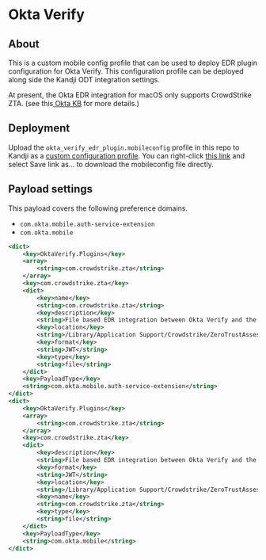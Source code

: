 # Okta Verify

## About

This is a custom mobile config profile that can be used to deploy EDR plugin configuration for Okta Verify. This configuration profile can be deployed along side the Kandji ODT integration settings.

At present, the Okta EDR integration for macOS only supports CrowdStrike ZTA. (see this[ Okta KB](https://help.okta.com/oie/en-us/content/topics/identity-engine/devices/edr-integration-plugin-macos.htm) for more details.)

## Deployment

Upload the `okta_verify_edr_plugin.mobileconfig` profile in this repo to Kandji as a [custom configuration profile](https://support.kandji.io/support/solutions/articles/72000573519-custom-profile-overview). You can right-click [this link](https://raw.githubusercontent.com/kandji-inc/support/main/Configuration%20Profiles/okta-verify/okta_verify_edr_plugin.mobileconfig) and select Save link as… to download the mobileconfig file directly.

## Payload settings

This payload covers the following preference domains.

- `com.okta.mobile.auth-service-extension`
- `com.okta.mobile`

```xml
<dict>
    <key>OktaVerify.Plugins</key>
    <array>
        <string>com.crowdstrike.zta</string>
    </array>
    <key>com.crowdstrike.zta</key>
    <dict>
		<key>name</key>
        <string>com.crowdstrike.zta</string>
        <key>description</key>
        <string>File based EDR integration between Okta Verify and the Crowdstrike Falcon agent.</string>
        <key>location</key>
        <string>/Library/Application Support/Crowdstrike/ZeroTrustAssessment/data.zta</string>
		<key>format</key>
        <string>JWT</string>
        <key>type</key>
        <string>file</string>
    </dict>
	<key>PayloadType</key>
	<string>com.okta.mobile.auth-service-extension</string>
</dict>
<dict>
    <key>OktaVerify.Plugins</key>
    <array>
        <string>com.crowdstrike.zta</string>
    </array>
    <key>com.crowdstrike.zta</key>
    <dict>
        <key>description</key>
        <string>File based EDR integration between Okta Verify and the Crowdstrike Falcon agent.</string>
        <key>format</key>
        <string>JWT</string>
        <key>location</key>
        <string>/Library/Application Support/Crowdstrike/ZeroTrustAssessment/data.zta</string>
        <key>name</key>
        <string>com.crowdstrike.zta</string>
        <key>type</key>
        <string>file</string>
    </dict>
	<key>PayloadType</key>
	<string>com.okta.mobile</string>
</dict>
```

